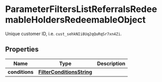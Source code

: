 

# ParameterFiltersListReferralsRedeemableHoldersRedeemableObject

Unique customer ID, i.e. `cust_sehkNIi8Uq2qQuRqSr7xn4Zi`.

## Properties

| Name | Type | Description |
|------------ | ------------- | ------------- |
|**conditions** | [**FilterConditionsString**](FilterConditionsString.md) |  |



